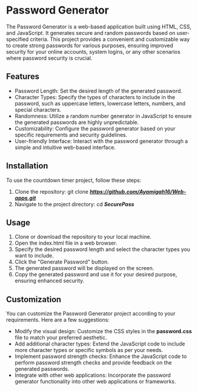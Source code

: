 # Password Generator
The Password Generator is a web-based application built using HTML, CSS, and JavaScript. It generates secure and random passwords based on user-specified criteria. This project provides a convenient and customizable way to create strong passwords for various purposes, ensuring improved security for your online accounts, system logins, or any other scenarios where password security is crucial.

## Features
* Password Length: Set the desired length of the generated password.
* Character Types: Specify the types of characters to include in the password, such as uppercase letters, lowercase letters, numbers, and special characters.
* Randomness: Utilize a random number generator in JavaScript to ensure the generated passwords are highly unpredictable.
* Customizability: Configure the password generator based on your specific requirements and security guidelines.
* User-friendly Interface: Interact with the password generator through a simple and intuitive web-based interface.


## Installation
To use the countdown timer project, follow these steps:

1. Clone the repository: git clone ***https://github.com/Ayamigah16/Web-apps.git***
2. Navigate to the project directory: cd ***SecurePass***

## Usage
1. Clone or download the repository to your local machine.
2. Open the index.html file in a web browser.
3. Specify the desired password length and select the character types you want to include.
4. Click the "Generate Password" button.
5. The generated password will be displayed on the screen.
6. Copy the generated password and use it for your desired purpose, ensuring enhanced security.


## Customization
You can customize the Password Generator project according to your requirements. Here are a few suggestions:

* Modify the visual design: Customize the CSS styles in the **password.css** file to match your preferred aesthetic.
* Add additional character types: Extend the JavaScript code to include more character types or specific symbols as per your needs.
* Implement password strength checks: Enhance the JavaScript code to perform password strength checks and provide feedback on the generated passwords.
* Integrate with other web applications: Incorporate the password generator functionality into other web applications or frameworks.